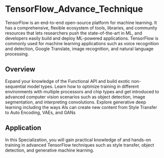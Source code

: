 # TensorFlow_Advance_Technique
TensorFlow is an end-to-end open-source platform for machine learning. It has a comprehensive, flexible ecosystem of tools, libraries, and community resources that lets researchers push the state-of-the-art in ML, and developers easily build and deploy ML-powered applications. TensorFlow is commonly used for machine learning applications such as voice recognition and detection, Google Translate, image recognition, and natural language processing.

## Overview
Expand your knowledge of the Functional API and build exotic non-sequential model types. Learn how to optimize training in different environments with multiple processors and chip types and get introduced to advanced computer vision scenarios such as object detection, image segmentation, and interpreting convolutions. Explore generative deep learning including the ways AIs can create new content from Style Transfer to Auto Encoding, VAEs, and GANs

## Application
In this Specialization, you will gain practical knowledge of and hands-on training in advanced TensorFlow techniques such as style transfer, object detection, and generative machine learning.
